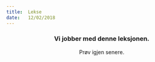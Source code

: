 ```yaml
---
title:  Lekse
date:   12/02/2018
---
```


### <center>Vi jobber med denne leksjonen.</center>
<center>Prøv igjen senere.</center>